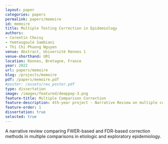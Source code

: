 ```yaml
---
layout: paper
categories: papers
permalink: papers/memoire
id: memoire
title: Multiple Testing Correction in Epidemiology
authors:
- Corentin Choisy
- Yemtougoulé Sambiani
- Thi Chi Phuong Nguyen
venue: Abstract, Université Rennes 1
venue-shorthand: UR1
location: Rennes, Bretagne, France
year: 2022
url: papers/memoire
blog: /projects/memoire
pdf: /papers/memoire.pdf
#poster: /assets/reu_poster.pdf
type: dissertation
image: /images/featured/deeppop-3.png
feature-title: Multiple Comparison Correction
feature-description: 4th-year project - Narrative Review on multiple comparison correction in epidemiology
feature-order: 1
dissertation: true
selected: true
---
```


A narrative review comparing FWER-based and FDR-based correction methods in multiple comparisons in etiologic and exploratory epidemiology.
